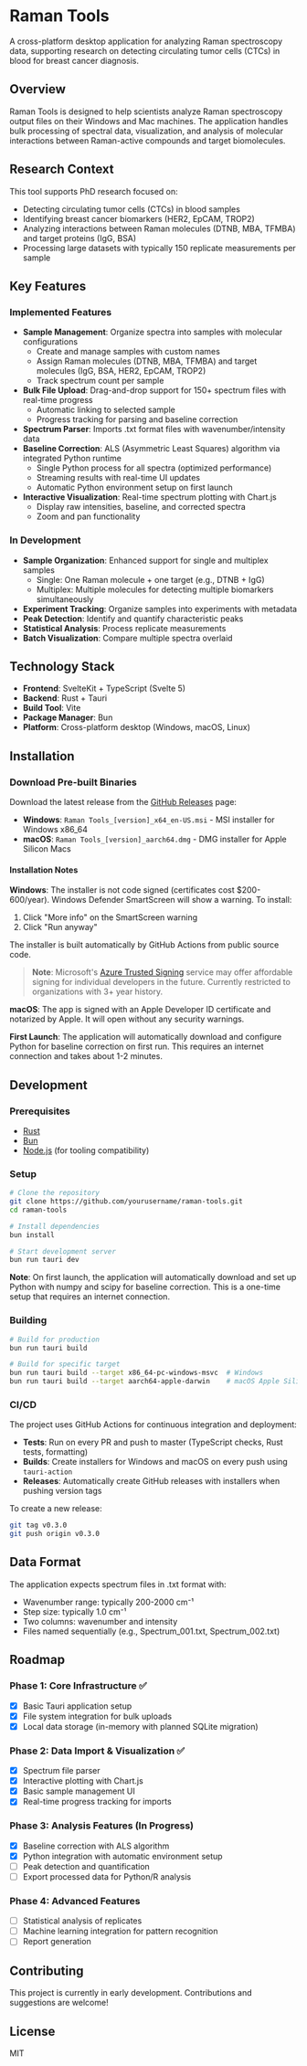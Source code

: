 # Raman Tools

A cross-platform desktop application for analyzing Raman spectroscopy data, supporting research on detecting circulating tumor cells (CTCs) in blood for breast cancer diagnosis.

## Overview

Raman Tools is designed to help scientists analyze Raman spectroscopy output files on their Windows and Mac machines. The application handles bulk processing of spectral data, visualization, and analysis of molecular interactions between Raman-active compounds and target biomolecules.

## Research Context

This tool supports PhD research focused on:

- Detecting circulating tumor cells (CTCs) in blood samples
- Identifying breast cancer biomarkers (HER2, EpCAM, TROP2)
- Analyzing interactions between Raman molecules (DTNB, MBA, TFMBA) and target proteins (IgG, BSA)
- Processing large datasets with typically 150 replicate measurements per sample

## Key Features

### Implemented Features

- **Sample Management**: Organize spectra into samples with molecular configurations
  - Create and manage samples with custom names
  - Assign Raman molecules (DTNB, MBA, TFMBA) and target molecules (IgG, BSA, HER2, EpCAM, TROP2)
  - Track spectrum count per sample
- **Bulk File Upload**: Drag-and-drop support for 150+ spectrum files with real-time progress
  - Automatic linking to selected sample
  - Progress tracking for parsing and baseline correction
- **Spectrum Parser**: Imports .txt format files with wavenumber/intensity data
- **Baseline Correction**: ALS (Asymmetric Least Squares) algorithm via integrated Python runtime
  - Single Python process for all spectra (optimized performance)
  - Streaming results with real-time UI updates
  - Automatic Python environment setup on first launch
- **Interactive Visualization**: Real-time spectrum plotting with Chart.js
  - Display raw intensities, baseline, and corrected spectra
  - Zoom and pan functionality

### In Development

- **Sample Organization**: Enhanced support for single and multiplex samples
  - Single: One Raman molecule + one target (e.g., DTNB + IgG)
  - Multiplex: Multiple molecules for detecting multiple biomarkers simultaneously
- **Experiment Tracking**: Organize samples into experiments with metadata
- **Peak Detection**: Identify and quantify characteristic peaks
- **Statistical Analysis**: Process replicate measurements
- **Batch Visualization**: Compare multiple spectra overlaid

## Technology Stack

- **Frontend**: SvelteKit + TypeScript (Svelte 5)
- **Backend**: Rust + Tauri
- **Build Tool**: Vite
- **Package Manager**: Bun
- **Platform**: Cross-platform desktop (Windows, macOS, Linux)

## Installation

### Download Pre-built Binaries

Download the latest release from the [GitHub Releases](https://github.com/yourusername/raman-tools/releases) page:

- **Windows**: `Raman Tools_[version]_x64_en-US.msi` - MSI installer for Windows x86_64
- **macOS**: `Raman Tools_[version]_aarch64.dmg` - DMG installer for Apple Silicon Macs

#### Installation Notes

**Windows**: The installer is not code signed (certificates cost $200-600/year). Windows Defender SmartScreen will show a warning. To install:

1. Click "More info" on the SmartScreen warning
2. Click "Run anyway"

The installer is built automatically by GitHub Actions from public source code.

> **Note**: Microsoft's [Azure Trusted Signing](https://azure.microsoft.com/en-us/products/trusted-signing) service may offer affordable signing for individual developers in the future. Currently restricted to organizations with 3+ year history.

**macOS**: The app is signed with an Apple Developer ID certificate and notarized by Apple. It will open without any security warnings.

**First Launch**: The application will automatically download and configure Python for baseline correction on first run. This requires an internet connection and takes about 1-2 minutes.

## Development

### Prerequisites

- [Rust](https://www.rust-lang.org/tools/install)
- [Bun](https://bun.sh)
- [Node.js](https://nodejs.org) (for tooling compatibility)

### Setup

```bash
# Clone the repository
git clone https://github.com/yourusername/raman-tools.git
cd raman-tools

# Install dependencies
bun install

# Start development server
bun run tauri dev
```

**Note**: On first launch, the application will automatically download and set up Python with numpy and scipy for baseline correction. This is a one-time setup that requires an internet connection.

### Building

```bash
# Build for production
bun run tauri build

# Build for specific target
bun run tauri build --target x86_64-pc-windows-msvc  # Windows
bun run tauri build --target aarch64-apple-darwin    # macOS Apple Silicon
```

### CI/CD

The project uses GitHub Actions for continuous integration and deployment:

- **Tests**: Run on every PR and push to master (TypeScript checks, Rust tests, formatting)
- **Builds**: Create installers for Windows and macOS on every push using `tauri-action`
- **Releases**: Automatically create GitHub releases with installers when pushing version tags

To create a new release:

```bash
git tag v0.3.0
git push origin v0.3.0
```

## Data Format

The application expects spectrum files in .txt format with:

- Wavenumber range: typically 200-2000 cm⁻¹
- Step size: typically 1.0 cm⁻¹
- Two columns: wavenumber and intensity
- Files named sequentially (e.g., Spectrum_001.txt, Spectrum_002.txt)

## Roadmap

### Phase 1: Core Infrastructure ✅

- [x] Basic Tauri application setup
- [x] File system integration for bulk uploads
- [x] Local data storage (in-memory with planned SQLite migration)

### Phase 2: Data Import & Visualization ✅

- [x] Spectrum file parser
- [x] Interactive plotting with Chart.js
- [x] Basic sample management UI
- [x] Real-time progress tracking for imports

### Phase 3: Analysis Features (In Progress)

- [x] Baseline correction with ALS algorithm
- [x] Python integration with automatic environment setup
- [ ] Peak detection and quantification
- [ ] Export processed data for Python/R analysis

### Phase 4: Advanced Features

- [ ] Statistical analysis of replicates
- [ ] Machine learning integration for pattern recognition
- [ ] Report generation

## Contributing

This project is currently in early development. Contributions and suggestions are welcome!

## License

MIT
